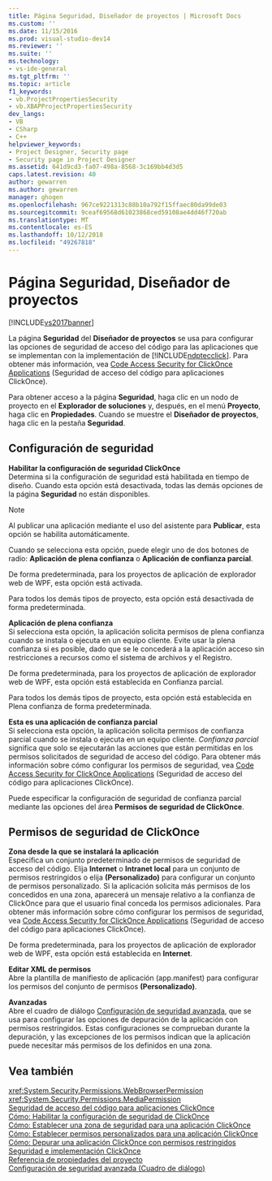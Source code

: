 ```yaml
---
title: Página Seguridad, Diseñador de proyectos | Microsoft Docs
ms.custom: ''
ms.date: 11/15/2016
ms.prod: visual-studio-dev14
ms.reviewer: ''
ms.suite: ''
ms.technology:
- vs-ide-general
ms.tgt_pltfrm: ''
ms.topic: article
f1_keywords:
- vb.ProjectPropertiesSecurity
- vb.XBAPProjectPropertiesSecurity
dev_langs:
- VB
- CSharp
- C++
helpviewer_keywords:
- Project Designer, Security page
- Security page in Project Designer
ms.assetid: 641d9cd3-fa07-498a-8568-3c169bb4d3d5
caps.latest.revision: 40
author: gewarren
ms.author: gewarren
manager: ghogen
ms.openlocfilehash: 967ce9221313c88b10a792f15ffaec80da99de03
ms.sourcegitcommit: 9ceaf69568d61023868ced59108ae4dd46f720ab
ms.translationtype: MT
ms.contentlocale: es-ES
ms.lasthandoff: 10/12/2018
ms.locfileid: "49267818"
---
```

# <a name="security-page-project-designer"></a>Página Seguridad, Diseñador de proyectos
[!INCLUDE[vs2017banner](../../includes/vs2017banner.md)]

  
La página **Seguridad** del **Diseñador de proyectos** se usa para configurar las opciones de seguridad de acceso del código para las aplicaciones que se implementan con la implementación de [!INCLUDE[ndptecclick](../../includes/ndptecclick-md.md)]. Para obtener más información, vea [Code Access Security for ClickOnce Applications](../../deployment/code-access-security-for-clickonce-applications.md) (Seguridad de acceso del código para aplicaciones ClickOnce).  
  
 Para obtener acceso a la página **Seguridad**, haga clic en un nodo de proyecto en el **Explorador de soluciones** y, después, en el menú **Proyecto**, haga clic en **Propiedades**. Cuando se muestre el **Diseñador de proyectos**, haga clic en la pestaña **Seguridad**.  
  
## <a name="security-settings"></a>Configuración de seguridad  
 **Habilitar la configuración de seguridad ClickOnce**  
 Determina si la configuración de seguridad está habilitada en tiempo de diseño. Cuando esta opción está desactivada, todas las demás opciones de la página **Seguridad** no están disponibles.  
  
> [!NOTE]
>  Al publicar una aplicación mediante el uso del asistente para **Publicar**, esta opción se habilita automáticamente.  
  
 Cuando se selecciona esta opción, puede elegir uno de dos botones de radio: **Aplicación de plena confianza** o **Aplicación de confianza parcial**.  
  
 De forma predeterminada, para los proyectos de aplicación de explorador web de WPF, esta opción está activada.  
  
 Para todos los demás tipos de proyecto, esta opción está desactivada de forma predeterminada.  
  
 **Aplicación de plena confianza**  
 Si selecciona esta opción, la aplicación solicita permisos de plena confianza cuando se instala o ejecuta en un equipo cliente. Evite usar la plena confianza si es posible, dado que se le concederá a la aplicación acceso sin restricciones a recursos como el sistema de archivos y el Registro.  
  
 De forma predeterminada, para los proyectos de aplicación de explorador web de WPF, esta opción está establecida en Confianza parcial.  
  
 Para todos los demás tipos de proyecto, esta opción está establecida en Plena confianza de forma predeterminada.  
  
 **Esta es una aplicación de confianza parcial**  
 Si selecciona esta opción, la aplicación solicita permisos de confianza parcial cuando se instala o ejecuta en un equipo cliente. *Confianza parcial* significa que solo se ejecutarán las acciones que están permitidas en los permisos solicitados de seguridad de acceso del código. Para obtener más información sobre cómo configurar los permisos de seguridad, vea [Code Access Security for ClickOnce Applications](../../deployment/code-access-security-for-clickonce-applications.md) (Seguridad de acceso del código para aplicaciones ClickOnce).  
  
 Puede especificar la configuración de seguridad de confianza parcial mediante las opciones del área **Permisos de seguridad de ClickOnce**.  
  
## <a name="clickonce-security-permissions"></a>Permisos de seguridad de ClickOnce  
 **Zona desde la que se instalará la aplicación**  
 Especifica un conjunto predeterminado de permisos de seguridad de acceso del código. Elija **Internet** o **Intranet local** para un conjunto de permisos restringidos o elija **(Personalizado)** para configurar un conjunto de permisos personalizado. Si la aplicación solicita más permisos de los concedidos en una zona, aparecerá un mensaje relativo a la confianza de ClickOnce para que el usuario final conceda los permisos adicionales. Para obtener más información sobre cómo configurar los permisos de seguridad, vea [Code Access Security for ClickOnce Applications](../../deployment/code-access-security-for-clickonce-applications.md) (Seguridad de acceso del código para aplicaciones ClickOnce).  
  
 De forma predeterminada, para los proyectos de aplicación de explorador web de WPF, esta opción está establecida en **Internet**.  
  
 **Editar XML de permisos**  
 Abre la plantilla de manifiesto de aplicación (app.manifest) para configurar los permisos del conjunto de permisos **(Personalizado)**.  
  
 **Avanzadas**  
 Abre el cuadro de diálogo [Configuración de seguridad avanzada](../../ide/reference/advanced-security-settings-dialog-box.md), que se usa para configurar las opciones de depuración de la aplicación con permisos restringidos. Estas configuraciones se comprueban durante la depuración, y las excepciones de los permisos indican que la aplicación puede necesitar más permisos de los definidos en una zona.  
  
## <a name="see-also"></a>Vea también  
 <xref:System.Security.Permissions.WebBrowserPermission>   
 <xref:System.Security.Permissions.MediaPermission>   
 [Seguridad de acceso del código para aplicaciones ClickOnce](../../deployment/code-access-security-for-clickonce-applications.md)   
 [Cómo: Habilitar la configuración de seguridad de ClickOnce](../../deployment/how-to-enable-clickonce-security-settings.md)   
 [Cómo: Establecer una zona de seguridad para una aplicación ClickOnce](../../deployment/how-to-set-a-security-zone-for-a-clickonce-application.md)   
 [Cómo: Establecer permisos personalizados para una aplicación ClickOnce](../../deployment/how-to-set-custom-permissions-for-a-clickonce-application.md)   
 [Cómo: Depurar una aplicación ClickOnce con permisos restringidos](../../deployment/how-to-debug-a-clickonce-application-with-restricted-permissions.md)   
 [Seguridad e implementación ClickOnce](../../deployment/clickonce-security-and-deployment.md)   
 [Referencia de propiedades del proyecto](../../ide/reference/project-properties-reference.md)   
 [Configuración de seguridad avanzada (Cuadro de diálogo)](../../ide/reference/advanced-security-settings-dialog-box.md)



